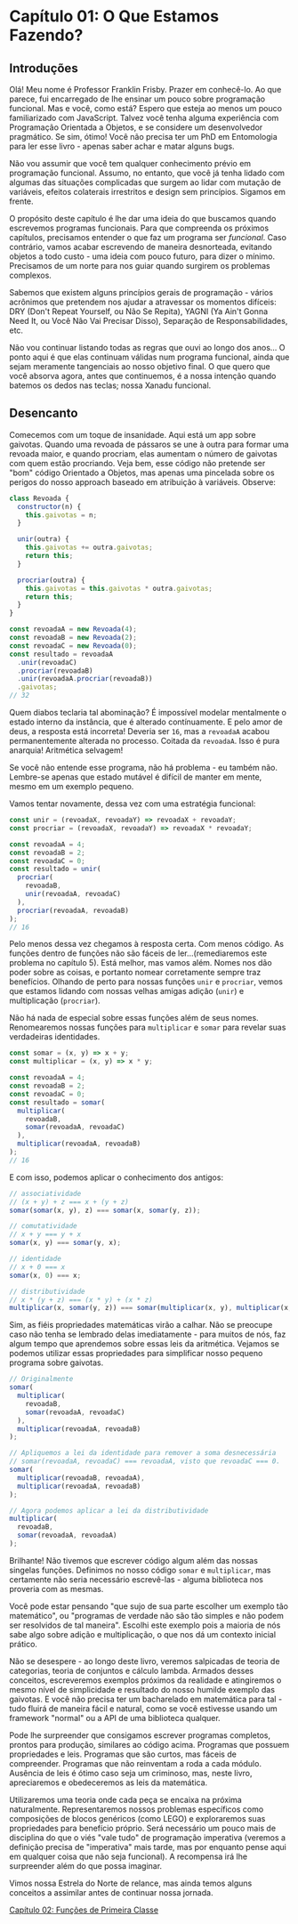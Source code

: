 # Capítulo 01: O Que Estamos Fazendo?

## Introduções

Olá! Meu nome é Professor Franklin Frisby. Prazer em conhecê-lo. Ao que parece, fui encarregado de lhe ensinar um pouco sobre programação funcional. Mas e você, como está? Espero que esteja ao menos um pouco familiarizado com JavaScript. Talvez você tenha alguma experiência com Programação Orientada a Objetos, e se considere um desenvolvedor pragmático. Se sim, ótimo! Você não precisa ter um PhD em Entomologia para ler esse livro - apenas saber achar e matar alguns bugs.

 Não vou assumir que você tem qualquer conhecimento prévio em programação funcional. Assumo, no entanto, que você já tenha lidado com algumas das situações complicadas que surgem ao lidar com mutação de variáveis, efeitos colaterais irrestritos e design sem princípios. Sigamos em frente.

 O propósito deste capítulo é lhe dar uma ideia do que buscamos quando escrevemos programas funcionais. Para que compreenda os próximos capítulos, precisamos entender o que faz um programa ser *funcional*. Caso contrário, vamos acabar escrevendo de maneira desnorteada, evitando objetos a todo custo - uma ideia com pouco futuro, para dizer o mínimo. Precisamos de um norte para nos guiar quando surgirem os problemas complexos.

 Sabemos que existem alguns princípios gerais de programação - vários acrônimos que pretendem nos ajudar a atravessar os momentos difíceis: DRY (Don't Repeat Yourself, ou Não Se Repita), YAGNI (Ya Ain't Gonna Need It, ou Você Não Vai Precisar Disso), Separação de Responsabilidades, etc.

 Não vou continuar listando todas as regras que ouvi ao longo dos anos... O ponto aqui é que elas continuam válidas num programa funcional, ainda que sejam meramente tangenciais ao nosso objetivo final. O que quero que você absorva agora, antes que continuemos, é a nossa intenção quando batemos os dedos nas teclas; nossa Xanadu funcional.

<!--BREAK-->

## Desencanto

Comecemos com um toque de insanidade. Aqui está um app sobre gaivotas. Quando uma revoada de pássaros se une à outra para formar uma revoada maior, e quando procriam, elas aumentam o número de gaivotas com quem estão procriando. Veja bem, esse código não pretende ser "bom" código Orientado a Objetos, mas apenas uma pincelada sobre os perigos do nosso approach baseado em atribuição à variáveis. Observe:

```js
class Revoada {
  constructor(n) {
    this.gaivotas = n;
  }

  unir(outra) {
    this.gaivotas += outra.gaivotas;
    return this;
  }

  procriar(outra) {
    this.gaivotas = this.gaivotas * outra.gaivotas;
    return this;
  }
}

const revoadaA = new Revoada(4);
const revoadaB = new Revoada(2);
const revoadaC = new Revoada(0);
const resultado = revoadaA
  .unir(revoadaC)
  .procriar(revoadaB)
  .unir(revoadaA.procriar(revoadaB))
  .gaivotas;
// 32
```

Quem diabos teclaria tal abominação? É impossível modelar mentalmente o estado interno da instância, que é alterado contínuamente. E pelo amor de deus, a resposta está incorreta! Deveria ser `16`, mas a `revoadaA` acabou permanentemente alterada no processo. Coitada da `revoadaA`. Isso é pura anarquia! Aritmética selvagem!

Se você não entende esse programa, não há problema - eu também não. Lembre-se apenas que estado mutável é difícil de manter em mente, mesmo em um exemplo pequeno.

Vamos tentar novamente, dessa vez com uma estratégia funcional:

```js
const unir = (revoadaX, revoadaY) => revoadaX + revoadaY;
const procriar = (revoadaX, revoadaY) => revoadaX * revoadaY;

const revoadaA = 4;
const revoadaB = 2;
const revoadaC = 0;
const resultado = unir(
  procriar(
    revoadaB, 
    unir(revoadaA, revoadaC)
  ), 
  procriar(revoadaA, revoadaB)
);
// 16
```

Pelo menos dessa vez chegamos à resposta certa. Com menos código. As funções dentro de funções não são fáceis de ler...(remediaremos este problema no capítulo 5). Está melhor, mas vamos além. Nomes nos dão poder sobre as coisas, e portanto nomear corretamente sempre traz benefícios. Olhando de perto para nossas funções `unir` e `procriar`, vemos que estamos lidando com nossas velhas amigas adição (`unir`) e multiplicação (`procriar`). 

Não há nada de especial sobre essas funções além de seus nomes. Renomearemos nossas funções para `multiplicar` e `somar` para revelar suas verdadeiras identidades.

```js
const somar = (x, y) => x + y;
const multiplicar = (x, y) => x * y;

const revoadaA = 4;
const revoadaB = 2;
const revoadaC = 0;
const resultado = somar(
  multiplicar(
    revoadaB, 
    somar(revoadaA, revoadaC)
  ), 
  multiplicar(revoadaA, revoadaB)
);
// 16
```
E com isso, podemos aplicar o conhecimento dos antigos:

```js
// associatividade
// (x + y) + z === x + (y + z)
somar(somar(x, y), z) === somar(x, somar(y, z));

// comutatividade
// x + y === y + x
somar(x, y) === somar(y, x);

// identidade
// x + 0 === x
somar(x, 0) === x;

// distributividade
// x * (y + z) === (x * y) + (x * z)
multiplicar(x, somar(y, z)) === somar(multiplicar(x, y), multiplicar(x, z));
```

Sim, as fiéis propriedades matemáticas virão a calhar. Não se preocupe caso não tenha se lembrado delas imediatamente - para muitos de nós, faz algum tempo que aprendemos sobre essas leis da aritmética. Vejamos se podemos utilizar essas propriedades para simplificar nosso pequeno programa sobre gaivotas. 

```js
// Originalmente
somar(
  multiplicar(
    revoadaB, 
    somar(revoadaA, revoadaC)
  ),
  multiplicar(revoadaA, revoadaB)
);

// Apliquemos a lei da identidade para remover a soma desnecessária
// somar(revoadaA, revoadaC) === revoadaA, visto que revoadaC === 0.
somar(
  multiplicar(revoadaB, revoadaA), 
  multiplicar(revoadaA, revoadaB)
);

// Agora podemos aplicar a lei da distributividade
multiplicar(
  revoadaB, 
  somar(revoadaA, revoadaA)
);
```

Brilhante! Não tivemos que escrever código algum além das nossas singelas funções. Definimos no nosso código `somar` e `multiplicar`, mas certamente não seria necessário escrevê-las - alguma biblioteca nos proveria com as mesmas.

Você pode estar pensando "que sujo de sua parte escolher um exemplo tão matemático", ou "programas de verdade não são tão simples e não podem ser resolvidos de tal maneira". Escolhi este exemplo pois a maioria de nós sabe algo sobre adição e multiplicação, o que nos dá um contexto inicial prático.

Não se desespere - ao longo deste livro, veremos salpicadas de teoria de categorias, teoria de conjuntos e cálculo lambda. Armados desses conceitos, escreveremos exemplos próximos da realidade e atingiremos o mesmo nível de simplicidade e resultado do nosso humilde exemplo das gaivotas. E você não precisa ter um bacharelado em matemática para tal - tudo fluirá de maneira fácil e natural, como se você estivesse usando um framework "normal" ou a API de uma biblioteca qualquer.

Pode lhe surpreender que consigamos escrever programas completos, prontos para produção, similares ao código acima. Programas que possuem propriedades e leis. Programas que são curtos, mas fáceis de compreender. Programas que não reinventam a roda a cada módulo. Ausência de leis é ótimo caso seja um criminoso, mas, neste livro, apreciaremos e obedeceremos as leis da matemática.

Utilizaremos uma teoria onde cada peça se encaixa na próxima naturalmente. Representaremos nossos problemas específicos como composições de blocos genéricos (como LEGO) e exploraremos suas propriedades para benefício próprio. Será necessário um pouco mais de disciplina do que o viés "vale tudo" de programação imperativa (veremos a definição precisa de "imperativa" mais tarde, mas por enquanto pense aqui em qualquer coisa que não seja funcional). A recompensa irá lhe surpreender além do que possa imaginar.

Vimos nossa Estrela do Norte de relance, mas ainda temos alguns conceitos a assimilar antes de continuar nossa jornada.

[Capítulo 02: Funções de Primeira Classe](ch02.md)

